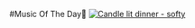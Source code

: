 #Music Of The Day🎵
[![Candle lit dinner - softy](/Users/이소정/pictures/capture.jpg)](https://youtu.be/J_tTDAsJ9CE)
